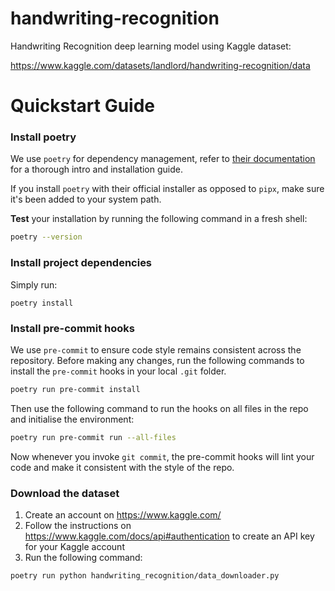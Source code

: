 # handwriting-recognition
Handwriting Recognition deep learning model using Kaggle dataset:

https://www.kaggle.com/datasets/landlord/handwriting-recognition/data

# Quickstart Guide

### Install poetry
We use `poetry` for dependency management, refer to [their documentation](https://python-poetry.org/docs/) for a thorough intro and installation guide.

If you install `poetry` with their official installer as opposed to `pipx`, make sure it's been added to your system path.

**Test** your installation by running the following command in a fresh shell:
```bash
poetry --version
```

### Install project dependencies

Simply run:
```
poetry install
```

### Install pre-commit hooks
We use `pre-commit` to ensure code style remains consistent across the repository. Before making any changes, run the following commands to install the `pre-commit` hooks in your local `.git` folder.

```bash
poetry run pre-commit install
```

Then use the following command to run the hooks on all files in the repo and initialise the environment:

```bash
poetry run pre-commit run --all-files
```

Now whenever you invoke `git commit`, the pre-commit hooks will lint your code and make it consistent with the style of the repo.

### Download the dataset

1) Create an account on https://www.kaggle.com/
2) Follow the instructions on https://www.kaggle.com/docs/api#authentication to create an API key for your Kaggle account
3) Run the following command:
```bash
poetry run python handwriting_recognition/data_downloader.py
```
